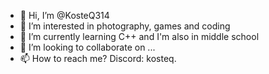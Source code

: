 - 👋 Hi, I’m @KosteQ314
- 👀 I’m interested in photography, games and coding
- 🌱 I’m currently learning C++ and I'm also in middle school
- 💞️ I’m looking to collaborate on ...
- 📫 How to reach me? Discord: kosteq.

<!---
KosteQ314/KosteQ314 is a ✨ special ✨ repository because its `README.md` (this file) appears on your GitHub profile.
You can click the Preview link to take a look at your changes.
--->

